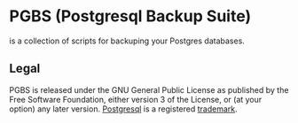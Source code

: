 # PGBS (Postgresql Backup Suite)
is a collection of scripts for backuping your Postgres databases.

## Legal

PGBS is released under the GNU General Public License as published by the Free Software Foundation, either version 3 of the License, or (at your option) any later version.
[Postgresql](http://www.postgresql.org) is a registered [trademark](http://wiki.postgresql.org/wiki/Trademark_Policy).
